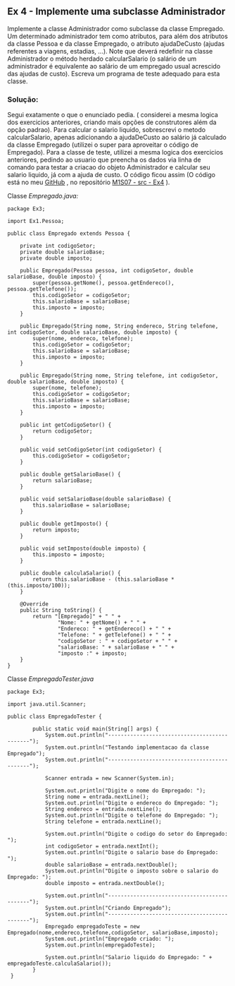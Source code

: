 ## Ex 4 - Implemente uma subclasse Administrador
Implemente a classe Administrador como subclasse da classe Empregado. Um determinado administrador tem como atributos, para além dos atributos da classe Pessoa e da classe Empregado, o atributo ajudaDeCusto (ajudas referentes a viagens, estadias, ...). Note que deverá redefinir na classe Administrador o método herdado calcularSalario (o salário de um administrador é equivalente ao salário de um empregado usual acrescido das ajudas de custo). Escreva um programa de teste adequado para esta classe.
### Solução:

Segui exatamente o que o enunciado pedia. ( considerei a mesma logica dos exercicios anteriores, criando mais opções de construtores além da opção padrao).
Para calcular o salario liquido, sobrescrevi o metodo calcularSalario, apenas adicionando a ajudaDeCusto ao salário já calculado da classe Empregado (utilizei o super para aproveitar o código de Empregado).
Para a classe de teste, utilizei a mesma logica dos exercicios anteriores, pedindo ao usuario que preencha os dados via linha de comando para testar a criacao do objeto Administrador e calcular seu salario liquido, já com a ajuda de custo.
O código ficou assim (O código está no meu [GitHub](https://github.com/royergc) , no repositório [M1S07 - src - Ex4](https://github.com/royergc/M1S07/src/Ex4)  ).

Classe *Empregado.java:* 

```
package Ex3;

import Ex1.Pessoa;

public class Empregado extends Pessoa {

    private int codigoSetor;
    private double salarioBase;
    private double imposto;

    public Empregado(Pessoa pessoa, int codigoSetor, double salarioBase, double imposto) {
        super(pessoa.getNome(), pessoa.getEndereco(), pessoa.getTelefone());
        this.codigoSetor = codigoSetor;
        this.salarioBase = salarioBase;
        this.imposto = imposto;
    }

    public Empregado(String nome, String endereco, String telefone, int codigoSetor, double salarioBase, double imposto) {
        super(nome, endereco, telefone);
        this.codigoSetor = codigoSetor;
        this.salarioBase = salarioBase;
        this.imposto = imposto;
    }

    public Empregado(String nome, String telefone, int codigoSetor, double salarioBase, double imposto) {
        super(nome, telefone);
        this.codigoSetor = codigoSetor;
        this.salarioBase = salarioBase;
        this.imposto = imposto;
    }

    public int getCodigoSetor() {
        return codigoSetor;
    }

    public void setCodigoSetor(int codigoSetor) {
        this.codigoSetor = codigoSetor;
    }

    public double getSalarioBase() {
        return salarioBase;
    }

    public void setSalarioBase(double salarioBase) {
        this.salarioBase = salarioBase;
    }

    public double getImposto() {
        return imposto;
    }

    public void setImposto(double imposto) {
        this.imposto = imposto;
    }

    public double calculaSalario() {
        return this.salarioBase - (this.salarioBase * (this.imposto/100));
    }

    @Override
    public String toString() {
        return "[Empregado]" + " " +
                "Nome: " + getNome() + " " +
                "Endereco: " + getEndereco() + " " +
                "Telefone: " + getTelefone() + " " +
                "codigoSetor : " + codigoSetor + " " +
                "salarioBase: " + salarioBase + " " +
                "imposto :" + imposto;
    }
}
```


Classe *EmpregadoTester.java*

```
package Ex3;

import java.util.Scanner;

public class EmpregadoTester {

        public static void main(String[] args) {
            System.out.println("---------------------------------------------");
            System.out.println("Testando implementacao da classe Empregado");
            System.out.println("---------------------------------------------");

            Scanner entrada = new Scanner(System.in);

            System.out.println("Digite o nome do Empregado: ");
            String nome = entrada.nextLine();
            System.out.println("Digite o endereco do Empregado: ");
            String endereco = entrada.nextLine();
            System.out.println("Digite o telefone do Empregado: ");
            String telefone = entrada.nextLine();

            System.out.println("Digite o codigo do setor do Empregado: ");
            int codigoSetor = entrada.nextInt();
            System.out.println("Digite o salario base do Empregado: ");
            double salarioBase = entrada.nextDouble();
            System.out.println("Digite o imposto sobre o salario do Empregado: ");
            double imposto = entrada.nextDouble();

            System.out.println("---------------------------------------------");
            System.out.println("Criando Empregado");
            System.out.println("---------------------------------------------");
            Empregado empregadoTeste = new Empregado(nome,endereco,telefone,codigoSetor, salarioBase,imposto);
            System.out.println("Empregado criado: ");
            System.out.println(empregadoTeste);

            System.out.println("Salario liquido do Empregado: " + empregadoTeste.calculaSalario());
        }
 }

```
